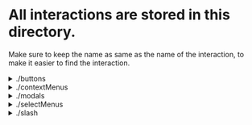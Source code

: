 # All interactions are stored in this directory.
Make sure to keep the name as same as the name of the interaction, to make it easier to find the interaction.
<details>
<summary>./buttons</summary>
All button interactions are stored in this directory.
Each button interaction is stored in a module.
How to use [Buttons](https://discord.js.org/#/docs/discord.js/main/class/ButtonBuilder)
</details>
<details>
<summary>./contextMenus</summary>
All context menu interactions are stored in this directory.
Message context menus are stored in the message directory.
User context menus are stored in the user directory.
In both directories, the context menu is stored in an module.
How to use [Context Menus](https://discord.js.org/#/docs/builders/main/class/ContextMenuCommandBuilder)
</details>
<details>
<summary>./modals</summary>
All modal interactions are stored in this directory.
Each modal interaction is stored in a module.
How to use [Modals](https://discord.js.org/#/docs/discord.js/main/class/ModalBuilders)
</details>
<details>
<summary>./selectMenus</summary>
All select menu interactions are stored in this directory.
Each select menu interaction is stored in a module.
How to use [Select Menus](https://discord.js.org/#/docs/builders/main/class/SelectMenuBuilder
</details>
<details>
<summary>./slash</summary>
All slash commands are stored in this directory.
Each slash command is stored in a module.
Make sure to keep the name in lowercase, as slash commands can only be lowercase.
How to use [Slash Commands](https://discord.js.org/#/docs/builders/main/class/SlashCommandBuilder)
</details>



